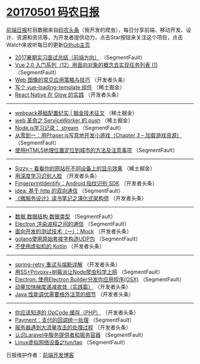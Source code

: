 # [20170501 码农日报](https://github.com/kujian/frontendDaily/blob/master/2017/05/01.md)

[前端日报](http://caibaojian.com/c/news)栏目数据来自[码农头条](http://hao.caibaojian.com/)（我开发的爬虫），每日分享前端、移动开发、设计、资源和资讯等，为开发者提供动力，点击Star按钮来关注这个项目，点击Watch来收听每日的更新[Github主页](https://github.com/kujian/frontendDaily)
* [2017暑期实习面试总结（前端方向）](http://hao.caibaojian.com/36649.html) （SegmentFault）
* [Vue 2.0 入门系列（12）用面向对象的概念去实现任务列表 (1)](http://hao.caibaojian.com/36653.html) （SegmentFault）
* [Web 图像的常见应用策略与技巧](http://hao.caibaojian.com/36665.html) （开发者头条）
* [写个 vue-loading-template 组件](http://hao.caibaojian.com/36635.html) （稀土掘金）
* [React Native 在 Glow 的实践](http://hao.caibaojian.com/36671.html) （开发者头条）

***
* [webpack基础配置纪实 | 掘金技术征文](http://hao.caibaojian.com/36636.html) （稀土掘金）
* [web 革命之 ServiceWorker 的 push](http://hao.caibaojian.com/36633.html) （稀土掘金）
* [Node.js学习记录： stream](http://hao.caibaojian.com/36648.html) （SegmentFault）
* [从零到一：用Phaser.js写意地开发小游戏（Chapter 3 &#8211; 加载游戏资源）](http://hao.caibaojian.com/36641.html) （SegmentFault）
* [使用HTML5地理位置定位到城市的方法及注意事项](http://hao.caibaojian.com/36647.html) （SegmentFault）

***
* [Sizzy &#8211; 看看你的网站在不同设备上的显示效果](http://hao.caibaojian.com/36634.html) （稀土掘金）
* [用深度学习识别人脸](http://hao.caibaojian.com/36672.html) （开发者头条）
* [FingerprintIdentify：Android 指纹识别 SDK](http://hao.caibaojian.com/36673.html) （开发者头条）
* [idea: 基于 http 的双向通信](http://hao.caibaojian.com/36655.html) （SegmentFault）
* [《微服务设计》读书笔记之演化式架构师](http://hao.caibaojian.com/36666.html) （开发者头条）

***
* [数据 数据结构 数据类型](http://hao.caibaojian.com/36657.html) （SegmentFault）
* [Electron 渲染进程之间的通信](http://hao.caibaojian.com/36658.html) （SegmentFault）
* [面向开发的测试技术（一）：Mock](http://hao.caibaojian.com/36670.html) （开发者头条）
* [golang使用原始套接字构造UDP包](http://hao.caibaojian.com/36652.html) （SegmentFault）
* [不使用虚拟机的 Kotlin](http://hao.caibaojian.com/36674.html) （开发者头条）

***
* [spring-retry 重试与熔断详解](http://hao.caibaojian.com/36664.html) （开发者头条）
* [用SS+Privoxy+树莓派让Node爬虫科学上网](http://hao.caibaojian.com/36643.html) （SegmentFault）
* [Electron: 使用Electron Builder分发你应用程序(OSX)](http://hao.caibaojian.com/36656.html) （SegmentFault）
* [动量加快梯度递减收敛（实践篇）](http://hao.caibaojian.com/36669.html) （开发者头条）
* [Java 性能调优需要格外注意的细节](http://hao.caibaojian.com/36659.html) （开发者头条）

***
* [你应该知道的 OpCode 缓存（PHP）](http://hao.caibaojian.com/36661.html) （开发者头条）
* [Payment：支付的回调统一处理](http://hao.caibaojian.com/36651.html) （SegmentFault）
* [服务器遇到大流量攻击的处理过程](http://hao.caibaojian.com/36662.html) （开发者头条）
* [认识Laravel中服务提供者和服务容器](http://hao.caibaojian.com/36654.html) （SegmentFault）
* [Linux虚拟网络设备之tun/tap](http://hao.caibaojian.com/36644.html) （SegmentFault）

日报维护作者：[前端开发博客](http://caibaojian.com/) 